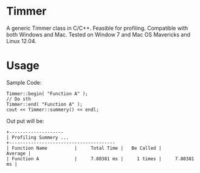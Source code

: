 Timmer
======

A generic Timmer class in C/C++. Feasible for profiling. Compatible with both Windows and Mac. Tested on Window 7 and Mac OS Mavericks and Linux 12.04. 


Usage
======

Sample Code:

    Timmer::begin( "Function A" ); 
    // Do sth
    Timmer::end( "Function A" ); 
    cout << Timmer::summery() << endl; 

Out put will be:

    +--------------------
    | Profiling Summery ...
    +---------------------------------------
    | Function Name          |     Total Time |   Be Called |        Average |
    | Function A             |     7.80381 ms |     1 times |     7.80381 ms |
    
  
